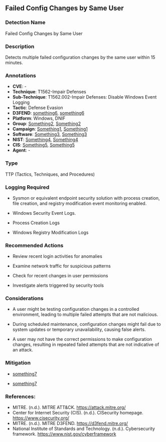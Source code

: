 
## Failed Config Changes by Same User

### Detection Name
Failed Config Changes by Same User

### Description
Detects multiple failed configuration changes by the same user within 15 minutes.

### Annotations
- **CVE**: -
- **Technique**: T1562-Impair Defenses
- **Sub-Technique**: T1562.002-Impair Defenses: Disable Windows Event Logging
- **Tactic**: Defense Evasion
- **D3FEND**:  [something6](https://defend.com), [something6](https://defend.com)
- **Platform**: Windows, DNIF
- **Group**: [Something2](https://group.com), [Something2](https://group.com)
- **Campaign**: [Something1](https://campaign.com), [Something1](https://campaign.com)
- **Software**: [Something3](https://software.com), [Something3](https://software.com)
- **NIST**: [Something4](https://nist.com), [Something4](https://nist.com)
- **CIS**: [Something5](https://cis.com), [Something5](https://cis.com)
- **Agent**: -

### Type

TTP (Tactics, Techniques, and Procedures)

### Logging Required

- Sysmon or equivalent endpoint security solution with process creation, file creation, and registry modification event monitoring enabled.

- Windows Security Event Logs.

- Process Creation Logs

- Windows Registry Modification Logs


### Recommended Actions

- Review recent login activities for anomalies

- Examine network traffic for suspicious patterns

- Check for recent changes in user permissions

- Investigate alerts triggered by security tools

### Considerations

- A user might be testing configuration changes in a controlled environment, leading to multiple failed attempts that are not malicious.

- During scheduled maintenance, configuration changes might fail due to system updates or temporary unavailability, causing false alerts.

- A user may not have the correct permissions to make configuration changes, resulting in repeated failed attempts that are not indicative of an attack.


### Mitigation


- [something7](https://mitigation.com)



- [something7](https://mitigation.com)



### References:
- MITRE. (n.d.). MITRE ATT&CK. https://attack.mitre.org/
- Center for Internet Security (CIS). (n.d.). CISecurity homepage. https://www.cisecurity.org/
- MITRE. (n.d.). MITRE D3FEND. https://d3fend.mitre.org/
- National Institute of Standards and Technology. (n.d.). Cybersecurity framework. https://www.nist.gov/cyberframework